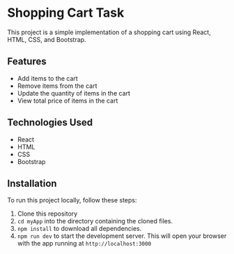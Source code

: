 # Shopping Cart Task

This project is a simple implementation of a shopping cart using React, HTML, CSS, and Bootstrap.

## Features

- Add items to the cart
- Remove items from the cart
- Update the quantity of items in the cart
- View total price of items in the cart

## Technologies Used

- React
- HTML
- CSS
- Bootstrap

## Installation

To run this project locally, follow these steps:

1. Clone this repository
2. `cd myApp` into the directory containing the cloned files.
3. `npm install` to download all dependencies.
4. `npm run dev` to start the development server. This will open your browser with the app running at `http://localhost:3000`

